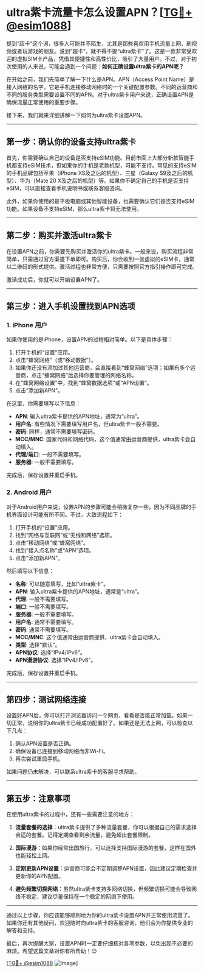 # ultra紫卡流量卡怎么设置APN？[[TG💪+ @esim1088](https://t.me/s/esim1088)]

提到“超卡”这个词，很多人可能并不陌生，尤其是那些喜欢用手机流量上网、刷视频或者玩游戏的朋友。说到“超卡”，就不得不提“ultra紫卡”了。这是一款非常受欢迎的虚拟SIM卡产品，凭借其便捷性和高性价比，吸引了大量用户。不过，对于初次使用的人来说，可能会遇到一个问题：**如何正确设置ultra紫卡的APN呢？**

在开始之前，我们先简单了解一下什么是APN。APN（Access Point Name）是接入网络的名字，它是手机连接移动网络时的一个关键配置参数。不同的运营商和不同的服务类型需要设置不同的APN。对于ultra紫卡用户来说，正确设置APN是确保流量正常使用的重要步骤。

接下来，我们就来详细讲解一下如何为ultra紫卡设置APN。

---

## **第一步：确认你的设备支持ultra紫卡**

首先，你需要确认自己的设备是否支持eSIM功能。目前市面上大部分新款智能手机都支持eSIM技术，但如果你的手机是老款机型，可能不支持。常见的支持eSIM的手机品牌包括苹果（iPhone XS及之后的机型）、三星（Galaxy S9及之后的机型）、华为（Mate 20 X及之后的机型）等。如果你不确定自己的手机是否支持eSIM，可以直接查看手机说明书或联系客服咨询。

此外，如果你使用的是平板电脑或其他智能设备，也需要确认它们是否支持eSIM功能。如果设备不支持eSIM，那么ultra紫卡将无法使用。

---

## **第二步：购买并激活ultra紫卡**

在设置APN之前，你需要先购买并激活你的ultra紫卡。一般来说，购买流程非常简单，只需通过官方渠道下单即可。购买后，你会收到一张虚拟的eSIM卡，通常以二维码的形式提供。激活过程也非常方便，只需要按照官方指引操作即可完成。

激活成功后，你就可以开始设置APN了。

---

## **第三步：进入手机设置找到APN选项**

### **1. iPhone 用户**
如果你使用的是iPhone，设置APN的过程相对简单。以下是具体步骤：

1. 打开手机的“设置”应用。
2. 点击“蜂窝网络”（或“移动数据”）。
3. 如果你还没有添加过其他运营商，会直接看到“蜂窝网络”选项；如果有多个运营商，点击“蜂窝网络”后选择你要管理的网络名称。
4. 在“蜂窝网络设置”中，找到“蜂窝数据选项”或“APN设置”。
5. 点击“添加新APN”。

在这里，你需要填写以下信息：
- **APN**: 输入ultra紫卡提供的APN地址，通常为“ultra”。
- **用户名**: 有些情况下需要填写用户名，但ultra紫卡一般不需要。
- **密码**: 同样，通常不需要填写密码。
- **MCC/MNC**: 国家代码和网络代码，这个值通常由运营商提供，ultra紫卡会自动填入。
- **代理/端口**: 一般不需要填写。
- **服务器**: 一般不需要填写。

完成后，保存设置并重启手机。

### **2. Android 用户**
对于Android用户来说，设置APN的步骤可能会稍微复杂一些，因为不同品牌的手机界面设计可能有所不同。不过，大致流程如下：

1. 打开手机的“设置”应用。
2. 找到“网络与互联网”或“无线和网络”选项。
3. 点击“移动网络”或“蜂窝网络”。
4. 找到“接入点名称”或“APN”选项。
5. 点击“添加新APN”。

然后填写以下信息：
- **名称**: 可以随意填写，比如“ultra紫卡”。
- **APN**: 输入ultra紫卡提供的APN地址，通常是“ultra”。
- **代理**: 一般不需要填写。
- **端口**: 一般不需要填写。
- **服务器**: 一般不需要填写。
- **用户名**: 通常不需要填写。
- **密码**: 通常不需要填写。
- **MCC/MNC**: 这个值通常由运营商提供，ultra紫卡会自动填入。
- **类型**: 选择“默认”。
- **APN协议**: 选择“IPv4/IPv6”。
- **APN漫游协议**: 选择“IPv4/IPv6”。

完成后，保存设置并重启手机。

---

## **第四步：测试网络连接**

设置好APN后，你可以打开浏览器访问一个网页，看看是否能正常加载。如果一切正常，说明你的ultra紫卡已经成功配置好了。如果还是无法上网，可以检查以下几点：

1. 确认APN设置是否正确。
2. 确保设备已连接到移动网络而非Wi-Fi。
3. 再次尝试重启手机。

如果问题仍未解决，可以联系ultra紫卡的客服寻求帮助。

---

## **第五步：注意事项**

在使用ultra紫卡的过程中，还有一些需要注意的地方：

1. **流量套餐的选择**：ultra紫卡提供了多种流量套餐，你可以根据自己的需求选择合适的套餐。记得定期查看剩余流量，避免超出套餐限制。
   
2. **国际漫游**：如果你经常出国旅行，可以选择支持国际漫游的套餐，这样在国外也能轻松上网。

3. **定期更新APN设置**：运营商可能会不定期调整APN设置，因此建议定期检查并更新你的APN配置。

4. **避免频繁切换网络**：虽然ultra紫卡支持多网络切换，但频繁切换可能会导致网络不稳定，建议尽量保持在一个稳定的网络下使用。

---

通过以上步骤，你应该能够顺利地为你的ultra紫卡设置APN并正常使用流量了。如果你还有其他疑问，欢迎随时向ultra紫卡的客服咨询，他们会为你提供专业的解答和支持。

最后，再次提醒大家，设置APN时一定要仔细核对各项参数，以免出现不必要的麻烦。希望这篇文章对你有所帮助！😊

[[TG💪+ @esim1088](https://t.me/s/esim1088) ![Image](https://i.postimg.cc/4NQfJmqS/Snipaste-2025-05-13-00-14-12.png)]
